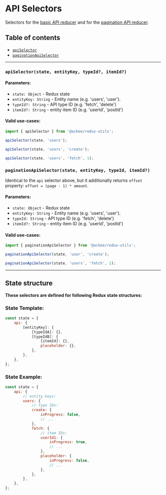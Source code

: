 # API Selectors

Selectors for the [basic API reducer](../reducers/basicApiReducer.md) and for the [pagination API reducer](../reducers/paginationApiReducer.md).

## Table of contents

-   [`apiSelector`](#api-selector)
-   [`paginationApiSelector`](#api-pagination-selector)

---

### <a name="apiSelector"></a>`apiSelector(state, entityKey, typeId?, itemId?)`

#### Parameters:

-   `state: Object` - Redux state
-   `entityKey: String` - Entity name (e.g. 'users', 'user').
-   `typeId?: String` - API type ID (e.g. 'fetch', 'delete')
-   `itemId?: String` - entity item ID (e.g. 'userId', 'postId')

#### Valid use-cases:

```js
import { apiSelector } from '@ackee/redux-utils';

apiSelector(state, 'users');

apiSelector(state, 'users', 'create');

apiSelector(state, 'users', 'fetch', 1);
```

### <a name="paginationApiSelector"></a>`paginationApiSelector(state, entityKey, typeId, itemId?)`

Identical to the `api` selector above, but it additionally returns `offset` property: `offset = (page - 1) * amount`.

#### Parameters:

-   `state: Object` - Redux state
-   `entityKey: String` - Entity name (e.g. 'users', 'user').
-   `typeId: String` - API type ID (e.g. 'fetch', 'delete')
-   `itemId?: String` - entity item ID (e.g. 'userId', 'postId')

#### Valid use-cases:

```js
import { paginationApiSelector } from '@ackee/redux-utils';

paginationApiSelector(state, 'user', 'create');

paginationApiSelector(state, 'users', 'fetch', 1);
```

---

## State structure

**These selectors are defined for following Redux state structures:**

### State Template:

```js
const state = {
    api: {
        [entityKey]: {
            [typeIdA]: {},
            [typeIdB]: {
                [itemId]: {},
                placeholder: {},
            },
        },
    },
};
```

### State Example:

```js
const state = {
    api: {
        // entity keys:
        users: {
            // type IDs:
            create: {
                inProgress: false,
                // ...
            },
            fetch: {
                // item IDs:
                userId1: {
                    inProgress: true,
                    // ...
                },
                placeholder: {
                    inProgress: false,
                    // ...
                },
            },
        },
    },
};
```
